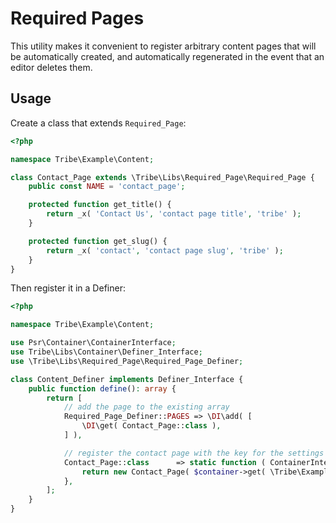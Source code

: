 # Required Pages

This utility makes it convenient to register arbitrary content pages
that will be automatically created, and automatically regenerated in
the event that an editor deletes them.

## Usage

Create a class that extends `Required_Page`:

```php
<?php

namespace Tribe\Example\Content;

class Contact_Page extends \Tribe\Libs\Required_Page\Required_Page {
	public const NAME = 'contact_page';

	protected function get_title() {
		return _x( 'Contact Us', 'contact page title', 'tribe' );
	}

	protected function get_slug() {
		return _x( 'contact', 'contact page slug', 'tribe' );
	}
}
```

Then register it in a Definer:

```php
<?php

namespace Tribe\Example\Content;

use Psr\Container\ContainerInterface;
use Tribe\Libs\Container\Definer_Interface;
use \Tribe\Libs\Required_Page\Required_Page_Definer;

class Content_Definer implements Definer_Interface {
	public function define(): array {
		return [
			// add the page to the existing array
			Required_Page_Definer::PAGES => \DI\add( [
				\DI\get( Contact_Page::class ),
			] ),

			// register the contact page with the key for the settings group we want this setting to appear in
			Contact_Page::class      => static function ( ContainerInterface $container ) {
				return new Contact_Page( $container->get( \Tribe\Example\Object_Meta\Example::class )->get_group_config()['key'] );
			},
		];
	}
}
```
